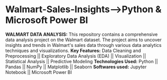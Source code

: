 # Walmart-Sales-Insights-->Python & Microsoft Power BI
**WALMART DATA ANALYSIS:** This repository contains a comprehensive data analysis project on the Walmart dataset. The project aims to uncover insights and trends in Walmart's sales data through various data analytics techniques and visualizations.
**Key Features:**
Data Cleaning and Preprocessing || Exploratory Data Analysis (EDA) || Visualization || Statistical Analysis || Predictive Modeling
**Technologies Used:**
Python || Pandas || NumPy || Matplotlib || Seaborn
**Softwares used:**
Jupyter Notebook || Microsoft Power BI
